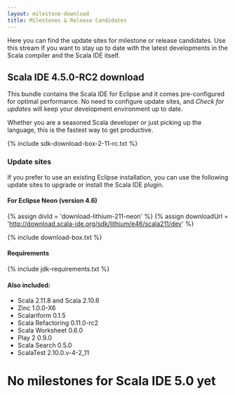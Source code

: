 ```yaml
---
layout: milestone-download
title: Milestones & Release Candidates
---
```


Here you can find the update sites for milestone or release candidates. Use this stream if you want to stay
up to date with the latest developments in the Scala compiler and the Scala IDE itself.

## Scala IDE 4.5.0-RC2 download

This bundle contains the Scala IDE for Eclipse and it comes pre-configured
for optimal performance. No need to configure update sites, and *Check for updates* will keep your
development environment up to date.

Whether you are a seasoned Scala developer or just picking up the language, this is the fastest way to get productive.

{% include sdk-download-box-2-11-rc.txt %}

### Update sites

If you prefer to use an existing Eclipse installation, you can use the following update sites to upgrade or install the Scala IDE plugin.

#### For Eclipse Neon (version 4.6)

{% assign divId = 'download-lithium-211-neon' %}
{% assign downloadUrl = 'http://download.scala-ide.org/sdk/lithium/e46/scala211/dev' %}

{% include download-box.txt %}

#### Requirements
{% include jdk-requirements.txt %}

#### Also included:

* Scala 2.11.8 and Scala 2.10.6
* Zinc 1.0.0-X6
* Scalariform 0.1.5
* Scala Refactoring 0.11.0-rc2
* Scala Worksheet 0.6.0
* Play 2 0.9.0
* Scala Search 0.5.0
* ScalaTest 2.10.0.v-4-2_11

# No milestones for Scala IDE 5.0 yet
